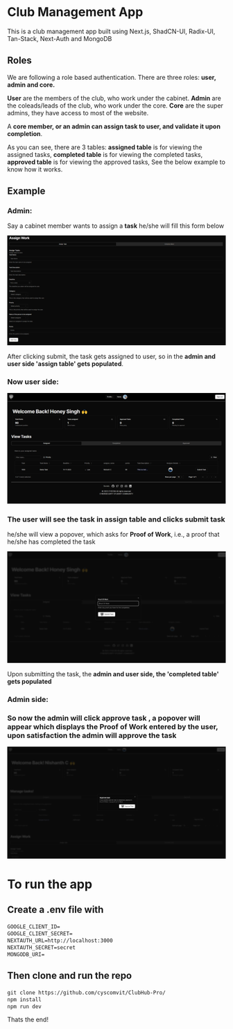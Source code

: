 # Club Management App

This is a club management app built using Next.js, ShadCN-UI, Radix-UI, Tan-Stack, Next-Auth and MongoDB

## Roles
We are following a role based authentication.
There are three roles: **user, admin and core.**

**User** are the members of the club, who work under the cabinet.
**Admin** are the coleads/leads of the club, who work under the core.
**Core** are the super admins, they have access to most of the website.

A **core member, or an admin can assign task to user, and validate it upon completion**.




As you can see, there are 3 tables:
**assigned table** is for viewing the assigned tasks,
**completed table** is for viewing the completed tasks,
**approved table** is for viewing the approved tasks,
See the below example to know how it works.

## Example
### Admin:   

Say a cabinet member wants to assign a **task**
he/she will fill this form below  

![Forms](public/admin_assign_task.png)

After clicking submit, the task gets assigned to user, so in the **admin and user side 'assign table' gets populated**.  



### Now user side:  
![User](public/user_home.png)


### The user will see the task in **assign table** and clicks submit task
he/she will view a popover, which asks for **Proof of Work**, i.e., a proof that he/she has completed the task  

![POW](public/user_submit_task.png)

Upon submitting the task, the **admin and user side, the 'completed table' gets populated**
### Admin side:  



### So now the admin will click **approve task** , a popover will appear which displays the **Proof of Work** entered by the user, upon satisfaction the admin will approve the task  
![admin](public/admin_approve_task_dialog.png)



# To run the app
## Create a .env file with

```
GOOGLE_CLIENT_ID=
GOOGLE_CLIENT_SECRET=
NEXTAUTH_URL=http://localhost:3000
NEXTAUTH_SECRET=secret
MONGODB_URI=
```

## Then clone and run the repo


```
git clone https://github.com/cyscomvit/ClubHub-Pro/
npm install
npm run dev
```
Thats the end!



